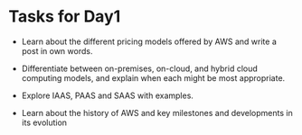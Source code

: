 # Tasks for Day1

- Learn about the different pricing models offered by AWS and write a post in own words.

- Differentiate between on-premises, on-cloud, and hybrid cloud computing models, and explain when each might be most appropriate.

- Explore IAAS, PAAS and SAAS with examples.
  
- Learn about the history of AWS and key milestones and developments in its evolution
